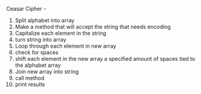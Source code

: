 Ceasar Cipher -

1. Split alphabet into array
1. Make a method that will accept the string that needs encoding
  1. Capitalize each element in the string
  1. turn string into array
  1. Loop through each element in new array
   1. check for spaces
   1. shift each element in the new array a specified amount of spaces tied to the alphabet array
  1. Join new array into string
1. call method
1. print results
